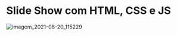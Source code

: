 <h1>Slide Show com HTML, CSS e JS</h1>

![imagem_2021-08-20_115229](https://user-images.githubusercontent.com/48383295/130252112-977625f1-400d-4b67-aaa5-bc6c9b0ca30f.png)

